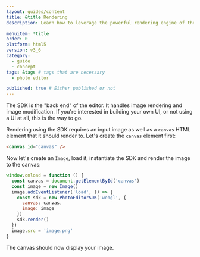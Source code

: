 ```yaml
---
layout: guides/content
title: &title Rendering
description: Learn how to leverage the powerful rendering engine of the PhotoEditor SDK for HTML5 and how to wire it with your own custom UI or no UI at all.

menuitem: *title
order: 0
platform: html5
version: v3_6
category: 
  - guide
  - concept
tags: &tags # tags that are necessary
  - photo editor 

published: true # Either published or not 
---
```



The SDK is the "back end" of the editor. It handles image rendering and image modification. If
you're interested in building your own UI, or not using a UI at all, this is the way to go.

Rendering using the SDK requires an input image as well as a `canvas` HTML element that it should
render to. Let's create the `canvas` element first:

```html
<canvas id="canvas" />
```

Now let's create an `Image`, load it, instantiate the SDK and render the image to the canvas:

```js
window.onload = function () {
  const canvas = document.getElementById('canvas')
  const image = new Image()
  image.addEventListener('load', () => {
    const sdk = new PhotoEditorSDK('webgl', {
      canvas: canvas,
      image: image
    })
    sdk.render()
  })
  image.src = 'image.png'
}
```

The canvas should now display your image.
